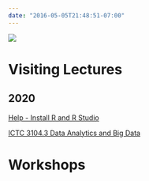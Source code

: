 ```yaml
---
date: "2016-05-05T21:48:51-07:00"
---
```


![](/img/trafficmedium.jpg)


# Visiting Lectures

## 2020

[Help - Install R and R Studio](/Installation/)

[ICTC 3104.3 Data Analytics and Big Data](/ictc2020/)


# Workshops

